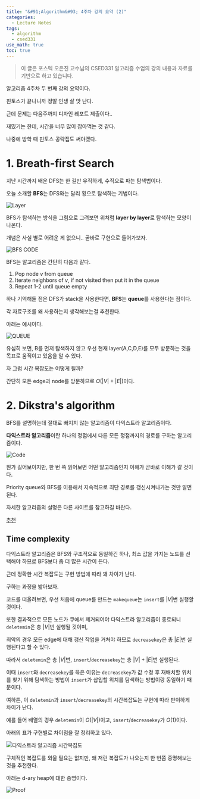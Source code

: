 ```yaml
---
title: "&#91;Algorithm&#93; 4주차 강의 요약 (2)"
categories:
  - Lecture Notes
tags:
  - algorithm
  - csed331
use_math: true
toc: true
---
```


> 이 글은 포스텍 오은진 교수님의 CSED331 알고리즘 수업의 강의 내용과 자료를 기반으로 하고 있습니다.

알고리즘 4주차 두 번째 강의 요약이다.

핀토스가 끝나니까 정말 인생 살 맛 난다.

근데 문제는 다음주까지 디자인 레포트 제출이다..

재밌기는 한데, 시간을 너무 많이 잡아먹는 것 같다.

나중에 방학 때 핀토스 공략집도 써야겠다.

# 1. Breath-first Search

지난 시간까지 배운 DFS는 한 길만 우직하게, 수직으로 파는 탐색법이다.

오늘 소개할 **BFS**는 DFS와는 달리 횡으로 탐색하는 기법이다.

![Layer][I_1]

BFS가 탐색하는 방식을 그림으로 그려보면 위처럼 **layer by layer**로 탐색하는 모양이 나온다.

개념은 사실 별로 어려운 게 없으니.. 곧바로 구현으로 들어가보자.

![BFS CODE][I_2]

BFS는 알고리즘은 간단히 다음과 같다.

1. Pop node $v$ from queue
2. Iterate neighbors of $v$, if not visited then put it in the queue
3. Repeat 1-2 until queue empty

하나 기억해둘 점은 DFS가 stack을 사용한다면, **BFS**는 **queue**를 사용한다는 점이다.

각 자료구조를 왜 사용하는지 생각해보는걸 추천한다.

아래는 예시이다.

![QUEUE][I_3]

유심히 보면, B를 먼저 탐색하지 않고 우선 현재 layer(A,C,D,E)를 모두 방문하는 것을 목표로 움직이고 있음을 알 수 있다.

자 그럼 시간 복잡도는 어떻게 될까?

간단히 모든 edge과 node를 방문하므로 $O(\left\lvert V \right\rvert+\left\lvert E \right\rvert)$이다.

# 2. Dikstra's algorithm

BFS를 설명하는데 절대로 빠지지 않는 알고리즘이 다익스트라 알고리즘이다.

**다익스트라 알고리즘**이란 하나의 정점에서 다른 모든 정점까지의 경로를 구하는 알고리즘이다.

![Code][I_5]

뭔가 길어보이지만, 한 번 쓱 읽어보면 어떤 알고리즘인지 이해가 곧바로 이해가 갈 것이다.

Priority queue와 BFS를 이용해서 지속적으로 최단 경로를 갱신시켜나가는 것만 알면 된다.

자세한 알고리즘의 설명은 다른 사이트를 참고하길 바란다.

[추천](https://chanhuiseok.github.io/posts/algo-47/)

## Time complexity

다익스트라 알고리즘은 BFS와 구조적으로 동일하긴 하나, 최소 값을 가지는 노드를 선택해야 하므로 BFS보다 좀 더 많은 시간이 든다.

근데 정확한 시간 복잡도는 구현 방법에 따라 꽤 차이가 난다. 

구하는 과정을 밟아보자.

코드를 떠올려보면, 우선 처음에 queue를 만드는 `makequeue`는 `insert`를 $\left\lvert V \right\rvert$번 실행할 것이다.

또한 결과적으로 모든 노드가 큐에서 제거되어야 다익스트라 알고리즘이 종료되니 `deletemin`은 총 $\left\lvert V \right\rvert$번 실행될 것이며,

최악의 경우 모든 edge에 대해 갱신 작업을 거쳐야 하므로 `decreasekey`은 총 $\left\lvert E \right\rvert$번 실행된다고 할 수 있다.

따라서 `deletemin`은 총 $\left\lvert V \right\rvert$번, `insert`/`decreasekey`는 총 $\left\lvert V \right\rvert+\left\lvert E \right\rvert$번 실행된다.

이때 `insert`와 `decreasekey`를 묶은 이유는 `decreasekey`가 값 수정 후 재배치할 위치를 찾기 위해 탐색하는 방법이 `insert`가 삽입할 위치를 탐색하는 방법이랑 동일하기 때문이다.

여하튼, 이 `deletemin`과 `insert`/`decreasekey`의 시간복잡도는 구현에 따라 판이하게 차이가 난다.

예를 들어 배열의 경우 `deletemin`이 $O(\left\lvert V \right\rvert)$이고, `insert`/`decreasekey`가 $O(1)$이다.

아래의 표가 구현별로 차이점을 잘 정리하고 있다.

![다익스트라 알고리즘 시간복잡도][I_6]

구체적인 복잡도를 외울 필요는 없지만, 왜 저런 복잡도가 나오는지 한 번쯤 증명해보는 것을 추천한다.

아래는 d-ary heap에 대한 증명이다.

![Proof][I_7]

[I_1]: /assets/lecture/algo/4/layer.PNG
[I_2]: /assets/lecture/algo/4/bfs_code.PNG
[I_3]: /assets/lecture/algo/4/queue.PNG
[I_5]: /assets/lecture/algo/4/code_bfs.PNG
[I_6]: /assets/lecture/algo/4/impl.PNG
[I_7]: /assets/lecture/algo/4/proov.PNG
